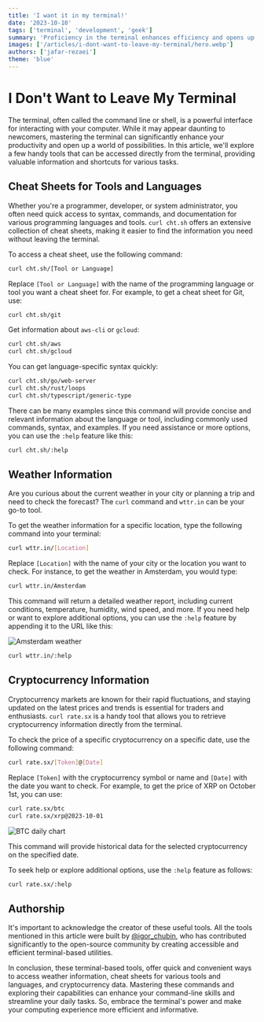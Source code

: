 ```yaml
---
title: 'I want it in my terminal!'
date: '2023-10-10'
tags: ['terminal', 'development', 'geek']
summary: 'Proficiency in the terminal enhances efficiency and opens up a world of opportunities with handy tools and quick commands.'
images: ['/articles/i-dont-want-to-leave-my-terminal/hero.webp']
authors: ['jafar-rezaei']
theme: 'blue'
---
```


# I Don't Want to Leave My Terminal

The terminal, often called the command line or shell, is a powerful interface for interacting with your computer. While it may appear daunting to newcomers, mastering the terminal can significantly enhance your productivity and open up a world of possibilities. In this article, we'll explore a few handy tools that can be accessed directly from the terminal, providing valuable information and shortcuts for various tasks.

## Cheat Sheets for Tools and Languages

Whether you're a programmer, developer, or system administrator, you often need quick access to syntax, commands, and documentation for various programming languages and tools. `curl cht.sh` offers an extensive collection of cheat sheets, making it easier to find the information you need without leaving the terminal.

To access a cheat sheet, use the following command:

```bash
curl cht.sh/[Tool or Language]
```

Replace `[Tool or Language]` with the name of the programming language or tool you want a cheat sheet for. For example, to get a cheat sheet for Git, use:

```bash
curl cht.sh/git
```

Get information about `aws-cli` or `gcloud`:

```bash
curl cht.sh/aws
curl cht.sh/gcloud
```

You can get language-specific syntax quickly:

```bash
curl cht.sh/go/web-server
curl cht.sh/rust/loops
curl cht.sh/typescript/generic-type
```

There can be many examples since this command will provide concise and relevant information about the language or tool, including commonly used commands, syntax, and examples. If you need assistance or more options, you can use the `:help` feature like this:

```bash
curl cht.sh/:help
```

## Weather Information

Are you curious about the current weather in your city or planning a trip and need to check the forecast? The `curl` command and `wttr.in` can be your go-to tool.

To get the weather information for a specific location, type the following command into your terminal:

```bash
curl wttr.in/[Location]
```

Replace `[Location]` with the name of your city or the location you want to check. For instance, to get the weather in Amsterdam, you would type:

```bash
curl wttr.in/Amsterdam
```

This command will return a detailed weather report, including current conditions, temperature, humidity, wind speed, and more. If you need help or want to explore additional options, you can use the `:help` feature by appending it to the URL like this:

![Amsterdam weather](/articles/i-dont-want-to-leave-my-terminal/weather.png 'Amsterdam weather')

```bash
curl wttr.in/:help
```

## Cryptocurrency Information

Cryptocurrency markets are known for their rapid fluctuations, and staying updated on the latest prices and trends is essential for traders and enthusiasts. `curl rate.sx` is a handy tool that allows you to retrieve cryptocurrency information directly from the terminal.

To check the price of a specific cryptocurrency on a specific date, use the following command:

```bash
curl rate.sx/[Token]@[Date]
```

Replace `[Token]` with the cryptocurrency symbol or name and `[Date]` with the date you want to check. For example, to get the price of XRP on October 1st, you can use:

```bash
curl rate.sx/btc
curl rate.sx/xrp@2023-10-01
```

![BTC daily chart](/articles/i-dont-want-to-leave-my-terminal/crypto.png 'BTC daily')

This command will provide historical data for the selected cryptocurrency on the specified date.

To seek help or explore additional options, use the `:help` feature as follows:

```bash
curl rate.sx/:help
```

## Authorship

It's important to acknowledge the creator of these useful tools. All the tools mentioned in this article were built by [@igor_chubin](https://twitter.com/igor_chubin), who has contributed significantly to the open-source community by creating accessible and efficient terminal-based utilities.

In conclusion, these terminal-based tools, offer quick and convenient ways to access weather information, cheat sheets for various tools and languages, and cryptocurrency data. Mastering these commands and exploring their capabilities can enhance your command-line skills and streamline your daily tasks. So, embrace the terminal's power and make your computing experience more efficient and informative.
